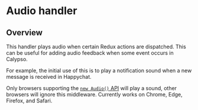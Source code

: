 # Audio handler

## Overview

This handler plays audio when certain Redux actions are dispatched. This can be useful for adding
audio feedback when some event occurs in Calypso.

For example, the initial use of this is to play a notification sound when a new message is received in Happychat.

Only browsers supporting the [`new Audio()` API](https://developer.mozilla.org/en/docs/Web/API/HTMLAudioElement)
will play a sound, other browsers will ignore this middleware. Currently works on Chrome, Edge,
Firefox, and Safari.
